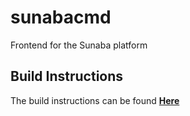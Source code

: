 # sunabacmd

Frontend for the Sunaba platform 

## Build Instructions

The build instructions can be found **[Here](https://docs.sunaba.gg/contributing/compile-player/)**